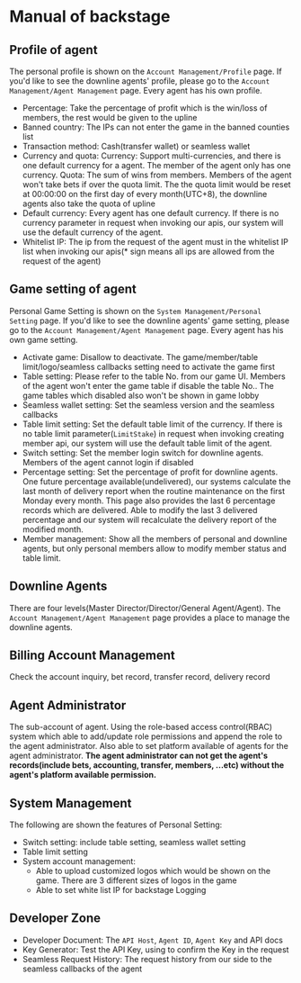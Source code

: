 # Manual of backstage

## Profile of agent

The personal profile is shown on the `Account Management/Profile` page. If you'd like to see the downline agents' profile, please go to the `Account Management/Agent Management` page. Every agent has his own profile.

- Percentage: Take the percentage of profit which is the win/loss of members, the rest would be given to the upline
- Banned country: The IPs can not enter the game in the banned counties list
- Transaction method: Cash(transfer wallet) or seamless wallet
- Currency and quota:
    Currency: Support multi-currencies, and there is one default currency for a agent. The member of the agent only has one currency.
    Quota: The sum of wins from members. Members of the agent won't take bets if over the quota limit. The the quota limit would be reset at 00:00:00 on the first day of every month(UTC+8), the downline agents also take the quota of upline
- Default currency: Every agent has one default currency. If there is no currency parameter in request when invoking our apis, our system will use the default currency of the agent.
- Whitelist IP: The ip from the request of the agent must in the whitelist IP list when invoking our apis(* sign means all ips are allowed from the request of the agent)

## Game setting of agent

Personal Game Setting is shown on the `System Management/Personal Setting` page. If you'd like to see the downline agents' game setting, please go to the `Account Management/Agent Management` page. Every agent has his own game setting.

- Activate game: Disallow to deactivate. The game/member/table limit/logo/seamless callbacks setting need to activate the game first
- Table setting: Please refer to the table No. from our game UI. Members of the agent won't enter the game table if disable the table No.. The game tables which disabled also won't be shown in game lobby
- Seamless wallet setting: Set the seamless version and the seamless callbacks
- Table limit setting: Set the default table limit of the currency. If there is no table limit parameter(`LimitStake`) in request when invoking creating member api, our system will use the default table limit of the agent.
- Switch setting: Set the member login switch for downline agents. Members of the agent cannot login if disabled
- Percentage setting: Set the percentage of profit for downline agents. One future percentage available(undelivered), our systems calculate the last month of delivery report when the routine maintenance on the first Monday every month. This page also provides the last 6 percentage records which are delivered. Able to modify the last 3 delivered percentage and our system will recalculate the delivery report of the modified month.
- Member management: Show all the members of personal and downline agents, but only personal members allow to modify member status and table limit.

## Downline Agents

There are four levels(Master Director/Director/General Agent/Agent). The `Account Management/Agent Management` page provides a place to manage the downline agents.

## Billing Account Management
Check the account inquiry, bet record, transfer record, delivery record

## Agent Administrator
The sub-account of agent. Using the role-based access control(RBAC) system which able to add/update role permissions and append the role to the agent administrator. Also able to set platform available of agents for the agent administrator. **The agent administrator can not get the agent's records(include bets, accounting, transfer, members, ...etc) without the agent's platform available permission.**

## System Management
The following are shown the features of Personal Setting:
- Switch setting: include table setting, seamless wallet setting
- Table limit setting
- System account management: 
  - Able to upload customized logos which would be shown on the game. There are 3 different sizes of logos in the game
  - Able to set white list IP for backstage Logging

## Developer Zone
- Developer Document: The `API Host`, `Agent ID`, `Agent Key` and API docs
- Key Generator: Test the API Key, using to confirm the Key in the request
- Seamless Request History: The request history from our side to the seamless callbacks of the agent

